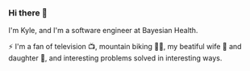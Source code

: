 ### Hi there 👋

I'm Kyle, and I'm a software engineer at Bayesian Health.

⚡ I'm a fan of television 📺, mountain biking 🚵‍♂️, my beatiful wife 👩  and daughter 👧, and interesting problems solved in interesting ways.
